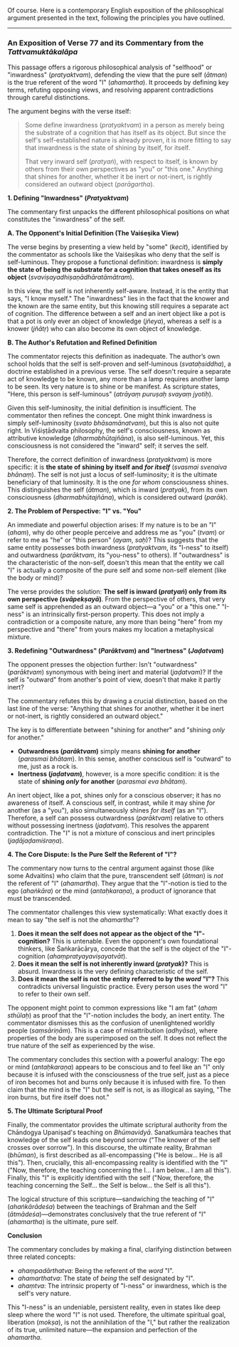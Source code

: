 Of course. Here is a contemporary English exposition of the philosophical argument presented in the text, following the principles you have outlined.

***

### An Exposition of Verse 77 and its Commentary from the *Tattvamuktākalāpa*

This passage offers a rigorous philosophical analysis of "selfhood" or "inwardness" (*pratyaktvam*), defending the view that the pure self (*ātman*) is the true referent of the word "I" (*ahamartha*). It proceeds by defining key terms, refuting opposing views, and resolving apparent contradictions through careful distinctions.

The argument begins with the verse itself:

> Some define inwardness (*pratyaktvam*) in a person as merely being the substrate of a cognition that has itself as its object. But since the self's self-established nature is already proven, it is more fitting to say that inwardness is the state of shining by itself, for itself.
>
> That very inward self (*pratyaṅ*), with respect to itself, is known by others from their own perspectives as "you" or "this one." Anything that shines for another, whether it be inert or not-inert, is rightly considered an outward object (*parāgartha*).

**1. Defining "Inwardness" (*Pratyaktvam*)**

The commentary first unpacks the different philosophical positions on what constitutes the "inwardness" of the self.

**A. The Opponent's Initial Definition (The Vaiśeṣika View)**

The verse begins by presenting a view held by "some" (*kecit*), identified by the commentator as schools like the Vaiśeṣikas who deny that the self is self-luminous. They propose a functional definition: inwardness is **simply the state of being the substrate for a cognition that takes oneself as its object** (*svaviṣayadhiṣaṇādhāratāmātram*).

In this view, the self is not inherently self-aware. Instead, it is the entity that says, "I know myself." The "inwardness" lies in the fact that the knower and the known are the same entity, but this knowing still requires a separate act of cognition. The difference between a self and an inert object like a pot is that a pot is only ever an object of knowledge (*jñeya*), whereas a self is a knower (*jñātṛ*) who can also become its own object of knowledge.

**B. The Author's Refutation and Refined Definition**

The commentator rejects this definition as inadequate. The author’s own school holds that the self is self-proven and self-luminous (*svataḥsiddha*), a doctrine established in a previous verse. The self doesn't require a separate act of knowledge to be known, any more than a lamp requires another lamp to be seen. Its very nature is to shine or be manifest. As scripture states, "Here, this person is self-luminous" (*atrāyaṃ puruṣaḥ svayaṃ jyotiḥ*).

Given this self-luminosity, the initial definition is insufficient. The commentator then refines the concept. One might think inwardness is simply self-luminosity (*svato bhāsamānatvam*), but this is also not quite right. In Viśiṣṭādvaita philosophy, the self's consciousness, known as attributive knowledge (*dharmabhūtajñāna*), is also self-luminous. Yet, this consciousness is not considered the "inward" self; it serves the self.

Therefore, the correct definition of inwardness (*pratyaktvam*) is more specific: it is **the state of shining by itself and *for itself*** (*svasmai svenaiva bhānaṃ*). The self is not just a locus of self-luminosity; it is the ultimate beneficiary of that luminosity. It is the one *for whom* consciousness shines. This distinguishes the self (*ātman*), which is inward (*pratyak*), from its own consciousness (*dharmabhūtajñāna*), which is considered outward (*parāk*).

**2. The Problem of Perspective: "I" vs. "You"**

An immediate and powerful objection arises: If my nature is to be an "I" (*aham*), why do other people perceive and address me as "you" (*tvam*) or refer to me as "he" or "this person" (*ayam*, *saḥ*)? This suggests that the same entity possesses both inwardness (*pratyaktvam*, its "I-ness" to itself) and outwardness (*parāktvam*, its "you-ness" to others). If "outwardness" is the characteristic of the non-self, doesn't this mean that the entity we call "I" is actually a composite of the pure self and some non-self element (like the body or mind)?

The verse provides the solution: **The self is inward (*pratyaṅ*) only from its own perspective (*svāpekṣayā*)**. From the perspective of others, that very same self is apprehended as an outward object—a "you" or a "this one." "I-ness" is an intrinsically first-person property. This does not imply a contradiction or a composite nature, any more than being "here" from my perspective and "there" from yours makes my location a metaphysical mixture.

**3. Redefining "Outwardness" (*Parāktvam*) and "Inertness" (*Jaḍatvam*)**

The opponent presses the objection further: Isn't "outwardness" (*parāktvam*) synonymous with being inert and material (*jaḍatvam*)? If the self is "outward" from another's point of view, doesn't that make it partly inert?

The commentary refutes this by drawing a crucial distinction, based on the last line of the verse: "Anything that shines for another, whether it be inert or not-inert, is rightly considered an outward object."

The key is to differentiate between "shining for another" and "shining *only* for another."
*   **Outwardness (*parāktvam*)** simply means **shining for another** (*parasmai bhātam*). In this sense, another conscious self is "outward" to me, just as a rock is.
*   **Inertness (*jaḍatvam*)**, however, is a more specific condition: it is the state of **shining *only* for another** (*parasmai eva bhātam*).

An inert object, like a pot, shines only for a conscious observer; it has no awareness of itself. A conscious self, in contrast, while it may shine *for* another (as a "you"), also simultaneously shines *for itself* (as an "I"). Therefore, a self can possess outwardness (*parāktvam*) relative to others without possessing inertness (*jaḍatvam*). This resolves the apparent contradiction. The "I" is not a mixture of conscious and inert principles (*jaḍājaḍamiśraṇa*).

**4. The Core Dispute: Is the Pure Self the Referent of "I"?**

The commentary now turns to the central argument against those (like some Advaitins) who claim that the pure, transcendent self (*ātman*) is *not* the referent of "I" (*ahamartha*). They argue that the "I"-notion is tied to the ego (*ahaṅkāra*) or the mind (*antaḥkaraṇa*), a product of ignorance that must be transcended.

The commentator challenges this view systematically: What exactly does it mean to say "the self is not the *ahamartha*"?

1.  **Does it mean the self does not appear as the object of the "I"-cognition?** This is untenable. Even the opponent's own foundational thinkers, like Śaṅkarācārya, concede that the self is the object of the "I"-cognition (*ahaṃpratyayaviṣayatvāt*).
2.  **Does it mean the self is not inherently inward (*pratyak*)?** This is absurd. Inwardness is the very defining characteristic of the self.
3.  **Does it mean the self is not the entity referred to by the *word* "I"?** This contradicts universal linguistic practice. Every person uses the word "I" to refer to their own self.

The opponent might point to common expressions like "I am fat" (*ahaṃ sthūlaḥ*) as proof that the "I"-notion includes the body, an inert entity. The commentator dismisses this as the confusion of unenlightened worldly people (*saṃsāriṇām*). This is a case of misattribution (*adhyāsa*), where properties of the body are superimposed on the self. It does not reflect the true nature of the self as experienced by the wise.

The commentary concludes this section with a powerful analogy: The ego or mind (*antaḥkaraṇa*) appears to be conscious and to feel like an "I" only because it is infused with the consciousness of the true self, just as a piece of iron becomes hot and burns only because it is infused with fire. To then claim that the mind is the "I" but the self is not, is as illogical as saying, "The iron burns, but fire itself does not."

**5. The Ultimate Scriptural Proof**

Finally, the commentator provides the ultimate scriptural authority from the Chāndogya Upaniṣad's teaching on *Bhūmavidyā*. Sanatkumāra teaches that knowledge of the self leads one beyond sorrow ("The knower of the self crosses over sorrow"). In this discourse, the ultimate reality, Brahman (*bhūman*), is first described as all-encompassing ("He is below... He is all this"). Then, crucially, this all-encompassing reality is identified with the "I" ("Now, therefore, the teaching concerning the I... I am below... I am all this"). Finally, this "I" is explicitly identified with the self ("Now, therefore, the teaching concerning the Self... the Self is below... the Self is all this").

The logical structure of this scripture—sandwiching the teaching of "I" (*ahaṅkārādeśa*) between the teachings of Brahman and the Self (*ātmādeśa*)—demonstrates conclusively that the true referent of "I" (*ahamartha*) is the ultimate, pure self.

**Conclusion**

The commentary concludes by making a final, clarifying distinction between three related concepts:
*   *ahaṃpadārthatva*: Being the referent of the *word* "I".
*   *ahamarthatva*: The state of *being* the self designated by "I".
*   *ahaṃtva*: The intrinsic property of "I-ness" or inwardness, which is the self's very nature.

This "I-ness" is an undeniable, persistent reality, even in states like deep sleep where the word "I" is not used. Therefore, the ultimate spiritual goal, liberation (*mokṣa*), is not the annihilation of the "I," but rather the realization of its true, unlimited nature—the expansion and perfection of the *ahamartha*.